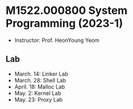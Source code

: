 # M1522.000800 System Programming (2023-1)

- Instructor: Prof. HeonYoung Yeom

## Lab
- March. 14: Linker Lab
- March. 28: Shell Lab
- April. 18: Malloc Lab
- May. 2: Kernel Lab
- May. 23: Proxy Lab 
